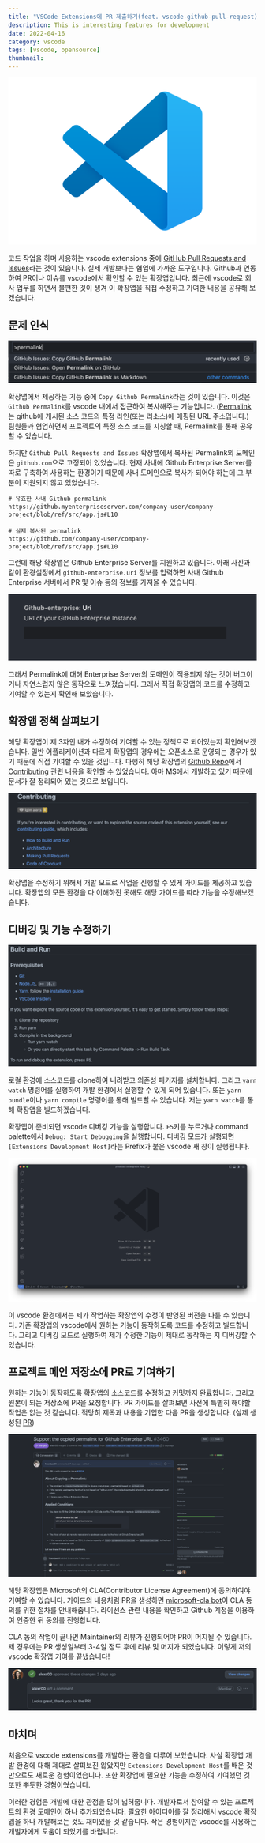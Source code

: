 ```yaml
---
title: "VSCode Extensions에 PR 제출하기(feat. vscode-github-pull-request)"
description: This is interesting features for development
date: 2022-04-16
category: vscode
tags: [vscode, opensource]
thumbnail:
---
```


![VSCode](./img/vscode.png)

코드 작업을 하며 사용하는 vscode extensions 중에 [GitHub Pull Requests and Issues](https://marketplace.visualstudio.com/items?itemName=GitHub.vscode-pull-request-github)라는 것이 있습니다. 실제 개발보다는 협업에 가까운 도구입니다. Github과 연동하여 PR이나 이슈를 vscode에서 확인할 수 있는 확장앱입니다. 최근에 vscode로 회사 업무를 하면서 불편한 것이 생겨 이 확장앱을 직접 수정하고 기여한 내용을 공유해 보겠습니다.

## 문제 인식

![vscode-palette-permalink.png](./img/vscode-palette-permalink.png)

확장앱에서 제공하는 기능 중에 `Copy Github Permalink`라는 것이 있습니다. 이것은 `Github Permalink`를 vscode 내에서 접근하여 복사해주는 기능입니다. ([Permalink](https://github.com/github/docs/blob/main/contributing/permalinks.md)는 github에 게시된 소스 코드의 특정 라인(또는 리소스)에 매핑된 URL 주소입니다.) 팀원들과 협업하면서 프로젝트의 특정 소스 코드를 지칭할 때, Permalink를 통해 공유할 수 있습니다.

하지만 `Github Pull Requests and Issues` 확장앱에서 복사된 Permalink의 도메인은 `github.com`으로 고정되어 있었습니다. 현재 사내에 Github Enterprise Server를 따로 구축하여 사용하는 환경이기 때문에 사내 도메인으로 복사가 되어야 하는데 그 부분이 지원되지 않고 있었습니다.

```text
# 유효한 사내 Github permalink
https://github.myenterpriseserver.com/company-user/company-project/blob/ref/src/app.js#L10

# 실제 복사된 permalink
https://github.com/company-user/company-project/blob/ref/src/app.js#L10
```

그런데 해당 확장앱은 Github Enterprise Server를 지원하고 있습니다. 아래 사진과 같이 환경설정에서 `github-enterprise.uri` 정보를 입력하면 사내 Github Enterprise 서버에서 PR 및 이슈 등의 정보를 가져올 수 있습니다.

![vscode-preferences-github-enterprise-uri.png](./img/vscode-preferences-github-enterprise-uri.png)

그래서 Permalink에 대해 Enterprise Server의 도메인이 적용되지 않는 것이 버그이거나 자연스럽지 않은 동작으로 느껴졌습니다. 그래서 직접 확장앱의 코드를 수정하고 기여할 수 있는지 확인해 보았습니다.

## 확장앱 정책 살펴보기

해당 확장앱이 제 3자인 내가 수정하여 기여할 수 있는 정책으로 되어있는지 확인해보겠습니다. 일반 어플리케이션과 다르게 확장앱의 경우에는 오픈소스로 운영되는 경우가 있기 때문에 직접 기여할 수 있을 것입니다. 다행히 해당 확장앱의 [Github Repo](https://github.com/Microsoft/vscode-pull-request-github)에서 [Contributing](https://github.com/Microsoft/vscode-pull-request-github) 관련 내용을 확인할 수 있었습니다. 아마 MS에서 개발하고 있기 때문에 문서가 잘 정리되어 있는 것으로 보입니다.

![Contributing](img/github-pull-requests-and-issues-contributing.png)

확장앱을 수정하기 위해서 개발 모드로 작업을 진행할 수 있게 가이드를 제공하고 있습니다. 확장앱의 모든 환경을 다 이해하진 못해도 해당 가이드를 따라 기능을 수정해보겠습니다.

## 디버깅 및 기능 수정하기

![Build and Run](./img/github-pull-requests-and-issues-contribute-guide-build-and-run.png)

로컬 환경에 소스코드를 clone하여 내려받고 의존성 패키지를 설치합니다. 그리고 `yarn watch` 명령어를 실행하여 개발 환경에서 실행할 수 있게 되어 있습니다. 또는 `yarn bundle`이나 `yarn compile` 명령어를 통해 빌드할 수 있습니다. 저는 `yarn watch`를 통해 확장앱을 빌드하겠습니다.

확장앱이 준비되면 vscode 디버깅 기능을 실행합니다. `F5`키를 누르거나 command palette에서 `Debug: Start Debugging`을 실행합니다. 디버깅 모드가 실행되면 `[Extensions Development Host]`라는 Prefix가 붙은 vscode 새 창이 실행됩니다.

![Extensions Development Host](./img/vscode-extensions-host.png)

이 vscode 환경에서는 제가 작업하는 확장앱의 수정이 반영된 버전을 다룰 수 있습니다. 기존 확장앱의 vscode에서 원하는 기능이 동작하도록 코드를 수정하고 빌드합니다. 그리고 디버깅 모드로 실행하여 제가 수정한 기능이 제대로 동작하는 지 디버깅할 수 있습니다.

## 프로젝트 메인 저장소에 PR로 기여하기

원하는 기능이 동작하도록 확장앱의 소스코드를 수정하고 커밋까지 완료합니다. 그리고 원본이 되는 저장소에 PR을 요청합니다. PR 가이드를 살펴보면 사전에 특별히 해야할 작업은 없는 것 같습니다. 적당히 제목과 내용을 기입한 다음 PR을 생성합니다. (실제 생성된 [PR](https://github.com/microsoft/vscode-pull-request-github/pull/3460))

![PR](./img/create-pr.png)

해당 확장앱은 Microsoft의 CLA(Contributor License Agreement)에 동의하여야 기여할 수 있습니다. 가이드의 내용처럼 PR을 생성하면 [microsoft-cla bot](https://github.com/apps/microsoft-cla)이 CLA 동의를 위한 절차를 안내해줍니다. 라이선스 관련 내용을 확인하고 Github 계정을 이용하여 인증한 뒤 동의를 진행합니다.

CLA 동의 작업이 끝나면 Maintainer의 리뷰가 진행되어야 PR이 머지될 수 있습니다. 제 경우에는 PR 생성일부터 3-4일 정도 후에 리뷰 및 머지가 되었습니다. 이렇게 저의 vscode 확장앱 기여를 끝냈습니다!

![PR Comment](./img/pr-lgtm.png)

## 마치며

처음으로 vscode extensions를 개발하는 환경을 다루어 보았습니다. 사실 확장앱 개발 환경에 대해 제대로 살펴보진 않았지만 `Extensions Development Host`를 배운 것 만으로도 새로운 경험이었습니다. 또한 확장앱에 필요한 기능을 수정하여 기여했던 것 또한 뿌듯한 경험이었습니다.

이러한 경험은 개발에 대한 관점을 많이 넓혀줍니다. 개발자로서 참여할 수 있는 프로젝트의 환경 도메인이 하나 추가되었습니다. 필요한 아이디어를 잘 정리해서 vscode 확장앱을 하나 개발해보는 것도 재미있을 것 같습니다. 작은 경험이지만 vscode를 사용하는 개발자에게 도움이 되었기를 바랍니다.
